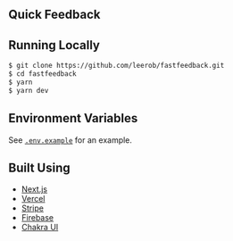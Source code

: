## Quick Feedback

## Running Locally

```bash
$ git clone https://github.com/leerob/fastfeedback.git
$ cd fastfeedback
$ yarn
$ yarn dev
```

## Environment Variables

See [`.env.example`](https://github.com/leerob/fastfeedback/blob/master/.env.example) for an example.

## Built Using

- [Next.js](https://nextjs.org/)
- [Vercel](https://vercel.com)
- [Stripe](https://stripe.com/)
- [Firebase](https://firebase.com)
- [Chakra UI](https://chakra-ui.com/)
